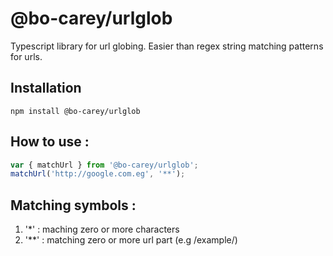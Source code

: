 # @bo-carey/urlglob

Typescript library for url globing.
Easier than regex string matching patterns for urls.

## Installation

```
npm install @bo-carey/urlglob
```

## How to use :

```javascript
var { matchUrl } from '@bo-carey/urlglob';
matchUrl('http://google.com.eg', '**');
```

## Matching symbols :

1. '\*' : maching zero or more characters
2. '\*\*' : matching zero or more url part (e.g /example/)

